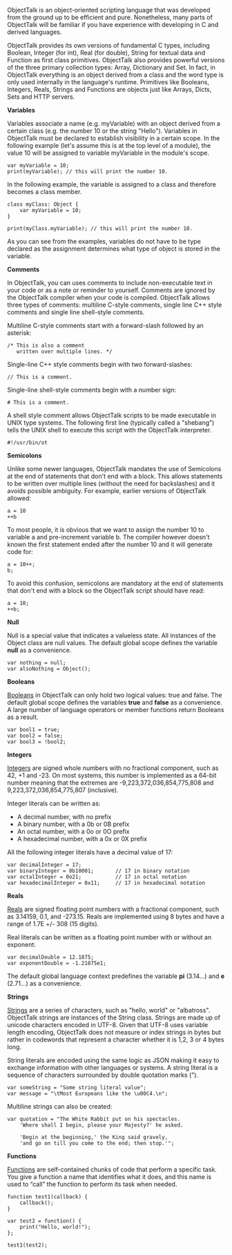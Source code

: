 ObjectTalk is an object-oriented scripting language that was developed
from the ground up to be efficient and pure. Nonetheless, many parts of
ObjectTalk will be familiar if you have experience with developing in C
and derived languages.

ObjectTalk provides its own versions of fundamental C types, including
Boolean, Integer (for int), Real (for double), String for textual data
and Function as first class primitives. ObjectTalk also provides powerful
versions of the three primary collection types: Array, Dictionary and Set.
In fact, in ObjectTalk everything is an object derived from a class and
the word type is only used internally in the language's runtime. Primitives
like Booleans, Integers, Reals, Strings and Functions are objects just like
Arrays, Dicts, Sets and HTTP servers.

**Variables**

Variables associate a name (e.g. myVariable) with an object derived from
a certain class (e.g. the number 10 or the string "Hello"). Variables
in ObjectTalk must be declared to establish visibility in a certain
scope. In the following example (let's assume this is at the top level
of a module), the value 10 will be assigned to variable myVariable in the
module's scope.

	var myVariable = 10;
	print(myVariable); // this will print the number 10.

In the following example, the variable is assigned to a class
and therefore becomes a class member.

	class myClass: Object {
		var myVariable = 10;
	}

	print(myClass.myVariable); // this will print the number 10.

As you can see from the examples, variables do not have to be type
declared as the assignment determines what type of object is stored
in the variable.

**Comments**

In ObjectTalk, you can uses comments to include non-executable text in
your code or as a note or reminder to yourself. Comments are ignored by
the ObjectTalk compiler when your code is compiled. ObjectTalk allows
three types of comments: multiline C-style comments, single line
C++ style comments and single line shell-style comments.

Multiline C-style comments start with a forward-slash followed by an
asterisk:

	/* This is also a comment
       written over multiple lines. */

Single-line C++ style comments begin with two forward-slashes:

	// This is a comment.

Single-line shell-style comments begin with a number sign:

	# This is a comment.

A shell style comment allows ObjectTalk scripts to be made executable
in UNIX type systems. The following first line (typically called a
"shebang") tells the UNIX shell to execute this script with the ObjectTalk
interpreter.

	#!/usr/bin/ot

**Semicolons**

Unlike some newer languages, ObjectTalk mandates the use of Semicolons
at the end of statements that don't end with a block. This allows
statements to be written over multiple lines (without the need for
backslashes) and it avoids possible ambiguity. For example, earlier
versions of ObjectTalk allowed:

	a = 10
	++b

To most people, it is obvious that we want to assign the number 10 to
variable a and pre-increment variable b. The compiler however doesn't known
the first statement ended after the number 10 and it will generate code
for:

	a = 10++;
	b;

To avoid this confusion, semicolons are mandatory at the end of statements
that don't end with a block so the ObjectTalk script should have read:

	a = 10;
	++b;

**Null**

Null is a special value that indicates a valueless state. All instances
of the Object class are null values. The default global scope defines the
variable **null** as a convenience.

	var nothing = null;
	var alsoNothing = Object();

**Booleans**

[Booleans](reference.html#boolean) in ObjectTalk can only hold two
logical values: true and false. The default global scope defines the
variables **true** and **false** as a convenience. A large number of
language operators or member functions return Booleans as a result.

	var bool1 = true;
	var bool2 = false;
	var bool3 = !bool2;

**Integers**

[Integers](reference.html#integer) are signed whole numbers with no
fractional component, such as 42, +1 and -23. On most systems, this number
is implemented as a 64-bit number meaning that the extremes are
-9,223,372,036,854,775,808 and 9,223,372,036,854,775,807 (inclusive).

Integer literals can be written as:

* A decimal number, with no prefix
* A binary number, with a 0b or 0B prefix
* An octal number, with a 0o or 0O prefix
* A hexadecimal number, with a 0x or 0X prefix

All the following integer literals have a decimal value of 17:

	var decimalInteger = 17;
	var binaryInteger = 0b10001;       // 17 in binary notation
	var octalInteger = 0o21;           // 17 in octal notation
	var hexadecimalInteger = 0x11;     // 17 in hexadecimal notation

**Reals**

[Reals](reference.html#real) are signed floating point numbers with a
fractional component, such as 3.14159, 0.1, and -273.15. Reals are
implemented using 8 bytes and have a range of 1.7E +/- 308 (15 digits).

Real literals can be written as a floating point number with or without an exponent:

	var decimalDouble = 12.1875;
	var exponentDouble = -1.21875e1;

The default global language context predefines the variable **pi**
(3.14...) and **e** (2.71...) as a convenience.

**Strings**

[Strings](reference.html#string) are a series of characters, such as
"hello, world" or "albatross".
ObjectTalk strings are instances of the String class. Strings are
made up of unicode characters encoded in UTF-8. Given that UTF-8 uses
variable length encoding, ObjectTalk does not measure or index strings
in bytes but rather in codewords that represent a character whether it is
1,2, 3 or 4 bytes long.

String literals are encoded using the same logic as JSON making it
easy to exchange information with other languages or systems. A string literal is a sequence of characters surrounded by double quotation marks (").

	var someString = "Some string literal value";
	var message = "\tMost Europeans like the \u00C4.\n";

Multiline strings can also be created:

	var quotation = "The White Rabbit put on his spectacles.
		'Where shall I begin, please your Majesty?' he asked.

		'Begin at the beginning,' the King said gravely,
		'and go on till you come to the end; then stop.'";

**Functions**

[Functions](reference.html#function)  are self-contained chunks of code
that perform a specific task. You give a function a name that identifies
what it does, and this name is used to “call” the function to perform its
task when needed.

	function test1(callback) {
		callback();
	}

	var test2 = function() {
		print("Hello, world!");
	};

	test1(test2);
